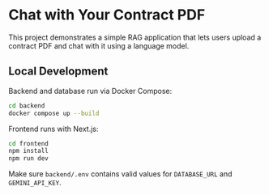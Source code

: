 # Chat with Your Contract PDF

This project demonstrates a simple RAG application that lets users upload a contract PDF and chat with it using a language model.

## Local Development

Backend and database run via Docker Compose:

```bash
cd backend
docker compose up --build
```

Frontend runs with Next.js:

```bash
cd frontend
npm install
npm run dev
```

Make sure `backend/.env` contains valid values for `DATABASE_URL` and `GEMINI_API_KEY`.
